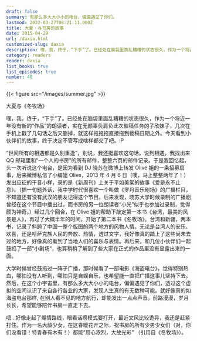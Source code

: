 ```yaml
---
draft: false
summary: 有那么多大大小小的电台，偏偏遇见了你们。
lastmod: 2022-03-27T08:21:11.000Z
title: 大夏・与书房的故事
date: 2015-04-29
url: /daxia.html
customized-slug: daxia
description: 嘿，我，终于，“下手”了。已经处在脑袋里面乱糟糟的状态很久，作为一个将近一年没有新的“作品”的朗读者，实在无颜辜负肩负此次催稿任务的子欣妹子，几次在手机上戳了几句话之后又删掉，就这样拖拖拖直接拖到截稿日期之外。今天看到小伙伴们的故事，终于决定不管写成啥样都交了吧。:P
category: readers
reader: daxia
list_books: true
list_episodes: true
number: 40
---
```


{{< figure src="/images/summer.jpg" >}}

大夏与《冬牧场》

嘿，我，终于，“下手”了。已经处在脑袋里面乱糟糟的状态很久，作为一个将近一年没有新的“作品”的朗读者，实在无颜辜负肩负此次催稿任务的子欣妹子，几次在手机上戳了几句话之后又删掉，就这样拖拖拖直接拖到截稿日期之外。今天看到小伙伴们的故事，终于决定不管写成啥样都交了吧。:P

“世间所有的相遇都是久别重逢”，别说，我还挺喜欢这句话。说到相遇，我找出来 QQ 邮箱里和“一个人的书房”的所有邮件，整整六页的邮件记录。于是我回忆起，头一次听说这个电台，是因为看到 DJ 晓苏在微博上转发 Olive 姐的一条招募启事，后来微博私信了小编姐 Olive，2013 年 4 月 6 日（噢，马上整整两年了！）发出应征的干音小样，录的是《新周刊》上关于平如美棠的故事《爱是永不止息》。（插一句题外话，我中学时代很喜欢一个叫做《罗丹音乐剧场》的广播栏目，不知道还有没有武汉的朋友记得这个节目。后来发现，晓苏大学时候录制的广播剧曾经在这个节目中播出过，而书房的另一位朗读者“小光”似乎也参加过录制，觉得颇为神奇。）经过几个回合，在 Olive 姐的帮助下敲定第一本书《台湾，最美的风景是人》，再过了大概半年的时间，开始了第二本书《冬牧场》。台湾和新疆，两本书，记录了斜跨了中国一整个版图的两个地方的风物人情。无论是台湾人的安乐、欢喜，还是哈萨克族人民的奔放、热情，透过文字，我好像真的踏上了这些尚未去过的地方，好像真的看到了当地人们的喜乐与表情。再后来，和几位小伙伴们一起鼓捣了一部“小剧场”，也算稍稍了解到了些大家在正式的作品里没有显露出来的一面。

大学时候曾经鼓捣过一阵子广播，那时候看了一部电影《海盗电台》，觉得特别热血，哪怕没有人听到，哪怕只是自娱自乐，也希望能一直把广播这事儿坚持下去。然后，在这个小宇宙里，有那么多大大小小的电台，偏偏遇见了你们，透过这个虚拟的空间认识了来自各行各业的大家，发现人生真的有无数种可能。就好像真的如海盗电台那样, 在别人看不见的地方航行，却能发出一点点声音。前路漫漫，岁月长长，希望能够陪伴书房一直走下去。

唔…好像走起了煽情路线，眼看话痨模式要打开，最近文风比较诡异，我还是赶紧打住。作为一名大龄少女，在这春暖花开之际，祝书房的所有少男少女们（对，你们没看错！特青春有木有！）都能“用心浓烈，大放光彩” （引用自《冬牧场》）。
